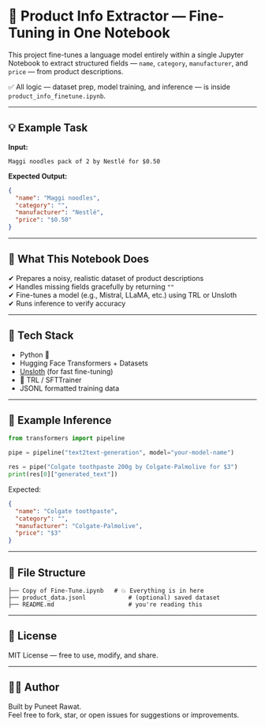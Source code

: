 # 🧠 Product Info Extractor — Fine-Tuning in One Notebook

This project fine-tunes a language model entirely within a single Jupyter Notebook to extract structured fields — `name`, `category`, `manufacturer`, and `price` — from product descriptions.

✅ All logic — dataset prep, model training, and inference — is inside `product_info_finetune.ipynb`.

---

## 💡 Example Task

**Input:**
```
Maggi noodles pack of 2 by Nestlé for $0.50
```

**Expected Output:**
```json
{
  "name": "Maggi noodles",
  "category": "",
  "manufacturer": "Nestlé",
  "price": "$0.50"
}
```

---

## 🧾 What This Notebook Does

✔ Prepares a noisy, realistic dataset of product descriptions  
✔ Handles missing fields gracefully by returning `""`  
✔ Fine-tunes a model (e.g., Mistral, LLaMA, etc.) using TRL or Unsloth  
✔ Runs inference to verify accuracy

---

## 🧠 Tech Stack

- Python 🐍
- Hugging Face Transformers + Datasets
- [Unsloth](https://github.com/unslothai/unsloth) (for fast fine-tuning)
- 🤗 TRL / SFTTrainer
- JSONL formatted training data

---

## 🧪 Example Inference

```python
from transformers import pipeline

pipe = pipeline("text2text-generation", model="your-model-name")

res = pipe("Colgate toothpaste 200g by Colgate-Palmolive for $3")
print(res[0]["generated_text"])
```

Expected:
```json
{
  "name": "Colgate toothpaste",
  "category": "",
  "manufacturer": "Colgate-Palmolive",
  "price": "$3"
}
```

---

## 📁 File Structure

```
├── Copy of Fine-Tune.ipynb   # 💥 Everything is in here
├── product_data.jsonl            # (optional) saved dataset
├── README.md                     # you're reading this
```

---

## 📖 License

MIT License — free to use, modify, and share.

---

## 🙋‍♂️ Author

Built by Puneet Rawat.  
Feel free to fork, star, or open issues for suggestions or improvements.
